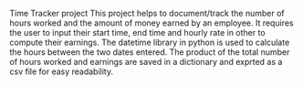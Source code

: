 Time Tracker project
This project helps to document/track the number of hours worked and the amount of money earned by an employee.
It requires the user to input their start time, end time and hourly rate in other to compute their earnings.
The datetime library in python is used to calculate the hours between the two dates entered.
The product of the total number of hours worked and earnings are saved in a dictionary and exprted as a csv file for easy readability.
